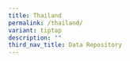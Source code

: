 ```yaml
---
title: Thailand
permalink: /thailand/
variant: tiptap
description: ""
third_nav_title: Data Repository
---
```

